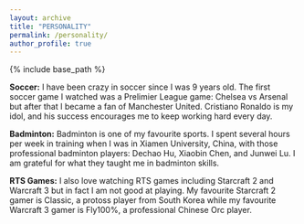 ```yaml
---
layout: archive
title: "PERSONALITY"
permalink: /personality/
author_profile: true
---
```


{% include base_path %}

<b>Soccer:</b>
I have been crazy in soccer since I was 9 years old. The first soccer game I watched was a Prelimier League game: Chelsea vs Arsenal but after that I became a fan of Manchester United. Cristiano Ronaldo is my idol, and his success encourages me to keep working hard every day.

<b>Badminton:</b>
Badminton is one of my favourite sports. I spent several hours per week in training when I was in Xiamen University, China, with those professional badminton players: Dechao Hu, Xiaobin Chen, and Junwei Lu. I am grateful for what they taught me in badminton skills.

<b>RTS Games:</b>
I also love watching RTS games including Starcraft 2 and Warcraft 3 but in fact I am not good at playing. My favourite Starcraft 2 gamer is Classic, a protoss player from South Korea while my favourite Warcraft 3 gamer is Fly100%, a professional Chinese Orc player.
